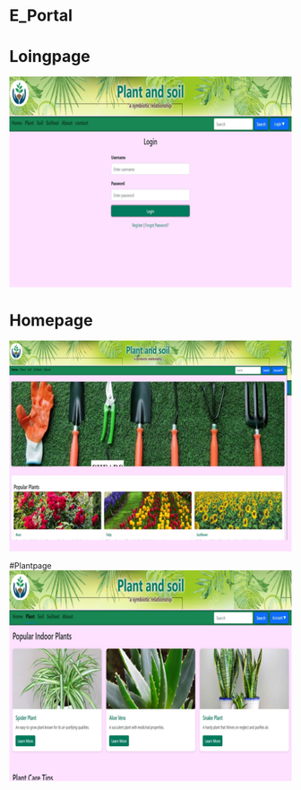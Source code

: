 # E_Portal

# Loingpage
![loginpage](https://github.com/shekharpatilssrp/E_Portal/blob/main/Loginpage.jpg)

# Homepage 
![homepage](https://github.com/shekharpatilssrp/E_Portal/blob/main/Homepage.jpg)

#Plantpage
![plnatpage](https://github.com/shekharpatilssrp/E_Portal/blob/main/Plantpage.jpg)

